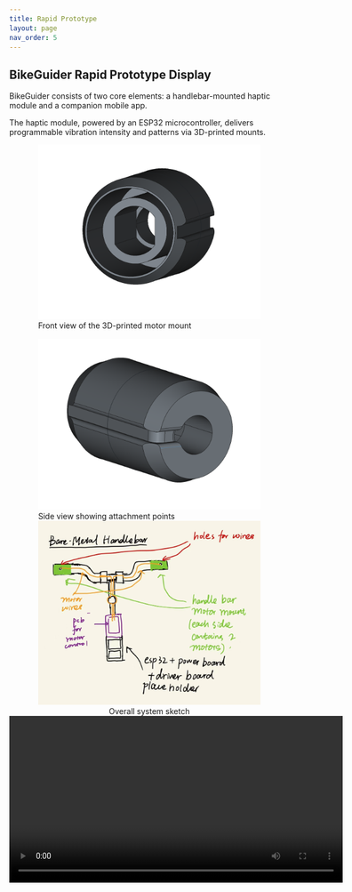 ```yaml
---
title: Rapid Prototype
layout: page
nav_order: 5
---
```


## BikeGuider Rapid Prototype Display 

BikeGuider consists of two core elements: a handlebar-mounted haptic module and a companion mobile app. 

The haptic module, powered by an ESP32 microcontroller, delivers programmable vibration intensity and patterns via 3D-printed mounts.

<div style="display: flex; justify-content: center; gap: 1rem; flex-wrap: wrap;">
  <figure style="margin: 0;">
    <img src="Images/handlebar_fixed_compon_1.png"
         alt="Front view of handlebar motor mount"
         width="400">
    <figcaption>Front view of the 3D-printed motor mount</figcaption>
  </figure>
  <figure style="margin: 0;">
    <img src="Images/handlebar_fixed_compon_2.png"
         alt="Side view of handlebar motor mount"
         width="400">
    <figcaption>Side view showing attachment points</figcaption>
  </figure>
</div>

<div style="text-align: center;">
  <img src="Images/rapid_prototype_sketch.jpg" alt="rapid_proto_sketch" width="400">
  <figcaption>Overall system sketch</figcaption>
</div>

<video width="600" controls>
  <source src="{{ "Videos/vibrating_motor_demo.mp4" | relative_url }}" type="video/mp4">
</video>



